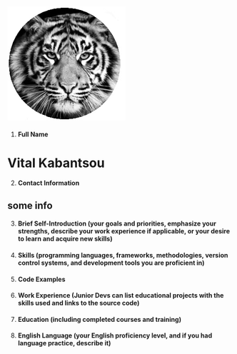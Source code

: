 ![Avatar](https://raw.githubusercontent.com/Vitali86/rsschool-cv/cbca7124594f0e959743dc846a9179b289fb7c54/ava.jpg) 
1. #### Full Name
# Vital Kabantsou 

2. #### Contact Information
## some info

3. #### Brief Self-Introduction (your goals and priorities, emphasize your strengths, describe your work experience if applicable, or your desire to learn and acquire new skills)

4. #### Skills (programming languages, frameworks, methodologies, version control systems, and development tools you are proficient in)

5. #### Code Examples

6. #### Work Experience (Junior Devs can list educational projects with the skills used and links to the source code)

7. #### Education (including completed courses and training)

8. #### English Language (your English proficiency level, and if you had language practice, describe it)